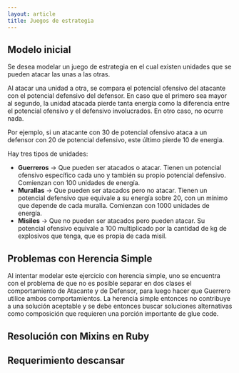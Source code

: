 ```yaml
---
layout: article
title: Juegos de estrategia
---
```

Modelo inicial
--------------

Se desea modelar un juego de estrategia en el cual existen unidades que se pueden atacar las unas a las otras.

Al atacar una unidad a otra, se compara el potencial ofensivo del atacante con el potencial defensivo del defensor. En caso que el primero sea mayor al segundo, la unidad atacada pierde tanta energía como la diferencia entre el potencial ofensivo y el defensivo involucrados. En otro caso, no ocurre nada.

Por ejemplo, si un atacante con 30 de potencial ofensivo ataca a un defensor con 20 de potencial defensivo, este último pierde 10 de energia.

Hay tres tipos de unidades:

-   **Guerreros** -&gt; Que pueden ser atacados o atacar. Tienen un potencial ofensivo específico cada uno y también su propio potencial defensivo. Comienzan con 100 unidades de energía.
-   **Murallas** -&gt; Que pueden ser atacados pero no atacar. Tienen un potencial defensivo que equivale a su energía sobre 20, con un mínimo que depende de cada muralla. Comienzan con 1000 unidades de energía.
-   **Misiles** -&gt; Que no pueden ser atacados pero pueden atacar. Su potencial ofensivo equivale a 100 multiplicado por la cantidad de kg de explosivos que tenga, que es propia de cada misil.

Problemas con Herencia Simple
-----------------------------

Al intentar modelar este ejercicio con herencia simple, uno se encuentra con el problema de que no es posible separar en dos clases el comportamiento de Atacante y de Defensor, para luego hacer que Guerrero utilice ambos comportamientos. La herencia simple entonces no contribuye a una solución aceptable y se debe entonces buscar soluciones alternativas como composición que requieren una porción importante de glue code.

Resolución con Mixins en Ruby
-----------------------------

Requerimiento descansar
-----------------------

